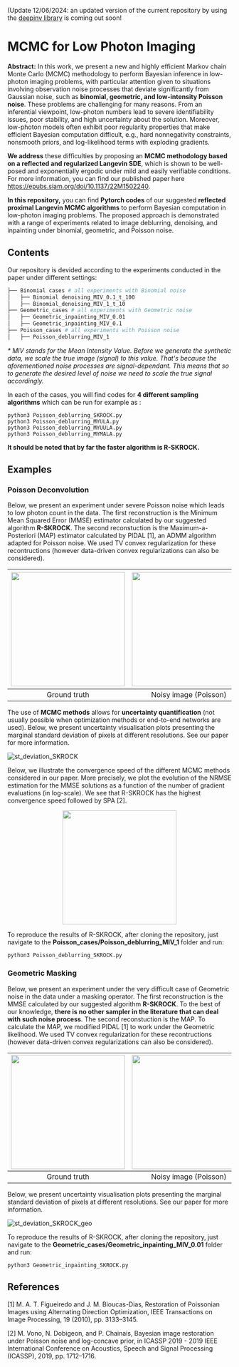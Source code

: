 (Update 12/06/2024: an updated version of the current repository by using the <a href=https://deepinv.github.io/deepinv/index.html>deepinv library</a>  is coming out soon!

# MCMC for Low Photon Imaging

**Abstract:** In this work, we present a  new  and  highly  efficient  Markov  chain  Monte  Carlo  (MCMC)  methodology to perform Bayesian inference in low-photon imaging problems, with particular attention given to situations involving observation noise processes that deviate significantly from Gaussian noise, such as **binomial, geometric, and low-intensity Poisson noise**. These problems are challenging for many reasons.  From an inferential viewpoint, low-photon numbers lead to severe identifiability issues, poor stability, and high uncertainty about the solution.  Moreover, low-photon models often exhibit poor regularity  properties  that  make  efficient  Bayesian  computation  difficult,  e.g.,  hard  nonnegativity constraints, nonsmooth priors, and log-likelihood terms with exploding gradients.

**We address** these difficulties by proposing an **MCMC methodology based on a reflected and regularized Langevin SDE**, which is shown to be well-posed and exponentially ergodic under mild and easily verifiable conditions. For more information, you can find our published paper here https://epubs.siam.org/doi/10.1137/22M1502240. 

**In this repository,** you can find **Pytorch codes** of our suggested **reflected proximal Langevin MCMC algorithms** to perform Bayesian computation in low-photon imaging problems. The proposed approach is demonstrated with a range of experiments related to image deblurring, denoising, and inpainting under binomial, geometric, and Poisson noise.

## Contents

Our repository is devided according to the experiments conducted in the paper under different settings:

```bash
├── Binomial cases # all experiments with Binomial noise
│   ├── Binomial denoising_MIV_0.1_t_100 
│   ├── Binomial_denoising_MIV_1_t_10
├── Geometric_cases # all experiments with Geometric noise
│   ├── Geometric_inpainting_MIV_0.01
│   ├── Geometric_inpainting_MIV_0.1
├── Poisson_cases # all experiments with Poisson noise
│   ├── Poisson_deblurring_MIV_1
```
<p><em> * MIV stands for the Mean Intensity Value. Before we generate the synthetic data, we scale the true image (signal) to this value. That's because the aforementioned noise processes are signal-dependant. This means that so to generate the desired level of noise we need to scale the true signal accordingly. </em></p> 

In each of the cases, you will find codes for **4 different sampling algorithms** which can be run for example as :

```console
python3 Poisson_deblurring_SKROCK.py
python3 Poisson_deblurring_MYULA.py
python3 Poisson_deblurring_MYUULA.py
python3 Poisson_deblurring_MYMALA.py
```
**It should be noted that by far the faster algorithm is R-SKROCK.**


## Examples

### Poisson Deconvolution 

Below, we present an experiment under severe Poisson noise which leads to low photon count in the data. The first reconstruction is the Minimum Mean Squared Error (MMSE) estimator calculated by our suggested algorithm **R-SKROCK**. The second reconstuction is the Maximum-a-Posteriori (MAP) estimator calculated by PIDAL [1], an ADMM algorithm adapted for Poisson noise. We used TV convex regularization for these recontructions (however data-driven convex regularizations can also be considered).

|<img src="https://github.com/SavvasMel/MCMC-Methods-for-Low-Photon-Imaging/assets/79579567/038700ad-03cb-406c-a36d-6e82b44cfd92" width="256" height="256">|<img src="https://github.com/SavvasMel/MCMC-Methods-for-Low-Photon-Imaging/assets/79579567/163c8db2-3944-4828-8f94-d6c656765005" width="256" height="256" />|<img src="https://github.com/SavvasMel/MCMC-Methods-for-Low-Photon-Imaging/assets/79579567/264adab3-20c7-4a56-afd6-a2983cc06636" width="256" height="260">|<img src="https://github.com/SavvasMel/MCMC-Methods-for-Low-Photon-Imaging/assets/79579567/f80468d3-14a4-4206-8a09-d36fd4c3d0c2" width="256" height="256">|
|:-:|:-:|:-:|:-:|
|Ground truth|Noisy image (Poisson)|MMSE (PSNR 20.53 dB)|MAP (PSNR 19.21 dB)|

The use of **MCMC methods** allows for **uncertainty quantification** (not usually possible when optimization methods or end-to-end networks are used). Below, we present uncertainty visualisation plots presenting the marginal standard deviation of pixels at different resolutions. See our paper for more information.

![st_deviation_SKROCK](https://github.com/SavvasMel/MCMC-Methods-for-Low-Photon-Imaging/assets/79579567/84066dd7-4f1a-4f79-9347-99126ef74100)

Below, we illustrate the convergence speed of the different MCMC methods considered in our paper. More precisely, we plot the evolution of the NRMSE estimation for the MMSE solutions as a function of the number of gradient evaluations (in log-scale). We see that R-SKROCK has the highest convergence speed followed by SPA [2].

<p align="center">
<img src="https://github.com/SavvasMel/MCMC-Methods-for-Low-Photon-Imaging/assets/79579567/22877ed8-fbc2-400a-b22c-b8a15d2628b6" width="256" height="256">
</p>

To reproduce the results of R-SKROCK, after cloning the repository, just navigate to the **Poisson_cases/Poisson_deblurring_MIV_1** folder and run:
```console
python3 Poisson_deblurring_SKROCK.py
```

###  Geometric Masking 

Below, we present an experiment under the very difficult case of Geometric noise in the data under a masking operator.  The first reconstruction is the MMSE calculated by our suggested algorithm **R-SKROCK**. To the best of our knowledge, **there is no other sampler in the literature that can deal with such noise process**. The second reconstuction is the MAP. To calculate the MAP, we modified PIDAL [1] to work under the Geometric likelihood. We used TV convex regularization for these recontructions (however data-driven convex regularizations can also be considered).

|<img src="https://github.com/SavvasMel/MCMC-Methods-for-Low-Photon-Imaging/assets/79579567/038700ad-03cb-406c-a36d-6e82b44cfd92" width="256" height="256">|<img src="https://github.com/SavvasMel/MCMC-Methods-for-Low-Photon-Imaging/assets/79579567/12be08b3-cd2d-40bf-b5d4-7aecb34e3a7e" width="256" height="256" />|<img src="https://github.com/SavvasMel/MCMC-Methods-for-Low-Photon-Imaging/assets/79579567/d591268f-3d36-49ce-bfa0-ab75205b9db9" width="256" height="256">|<img src="https://github.com/SavvasMel/MCMC-Methods-for-Low-Photon-Imaging/assets/79579567/8795c9a4-a837-4c58-a2e6-5947d52d8743" width="256" height="256">|
|:-:|:-:|:-:|:-:|
|Ground truth|Noisy image (Poisson)|MMSE (PSNR 19.6 dB)|MAP (PSNR 19.7 dB)|

Below, we present uncertainty visualisation plots presenting the marginal standard deviation of pixels at different resolutions. See our paper for more information.

![st_deviation_SKROCK_geo](https://github.com/SavvasMel/MCMC-Methods-for-Low-Photon-Imaging/assets/79579567/c03b750d-28f6-4531-9d42-04cdc28ebb56)

To reproduce the results of R-SKROCK, after cloning the repository, just navigate to the **Geometric_cases/Geometric_inpainting_MIV_0.01** folder and run:
```console
python3 Geometric_inpainting_SKROCK.py
```


<!---
![data_PIDAL_miv_1_b_0 01_mu_non_adaptive_5 65](https://github.com/SavvasMel/MCMC-Methods-for-Low-Photon-Imaging/assets/79579567/f80468d3-14a4-4206-8a09-d36fd4c3d0c2)
![mean_pois_skrock](https://github.com/SavvasMel/MCMC-Methods-for-Low-Photon-Imaging/assets/79579567/264adab3-20c7-4a56-afd6-a2983cc06636)
-->
<!---
<figure class="image" style="text-align:center">
  <img src="https://github.com/SavvasMel/MCMC-Methods-for-Low-Photon-Imaging/assets/79579567/038700ad-03cb-406c-a36d-6e82b44cfd92" width="256" height="256">
  <figcaption>Title</figcaption>
</figure>
-->
  
<!---
<img src="https://github.com/SavvasMel/MCMC-Methods-for-Low-Photon-Imaging/assets/79579567/038700ad-03cb-406c-a36d-6e82b44cfd92" width="256" height="256" />
<img src="https://github.com/SavvasMel/MCMC-Methods-for-Low-Photon-Imaging/assets/79579567/163c8db2-3944-4828-8f94-d6c656765005" width="256" height="256" />
-->

<!---
![ground_truth](https://github.com/SavvasMel/MCMC-Methods-for-Low-Photon-Imaging/assets/79579567/038700ad-03cb-406c-a36d-6e82b44cfd92) 
![ground_noisy](https://github.com/SavvasMel/MCMC-Methods-for-Low-Photon-Imaging/assets/79579567/163c8db2-3944-4828-8f94-d6c656765005)
-->

## References

[1] M. A. T. Figueiredo and J. M. Bioucas-Dias, Restoration of Poissonian Images using Alternating Direction Optimization, IEEE Transactions on Image Processing, 19 (2010), pp. 3133–3145.

[2] M. Vono, N. Dobigeon, and P. Chainais, Bayesian image restoration under Poisson noise and log-concave prior, in ICASSP 2019 - 2019 IEEE International Conference on Acoustics, Speech and Signal Processing (ICASSP), 2019, pp. 1712–1716.
